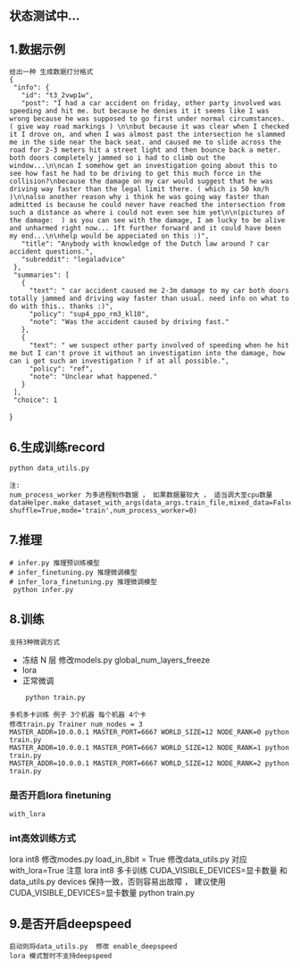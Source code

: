 ## 状态测试中...


## 1.数据示例
    给出一种 生成数据打分格式
    {
     "info": {
       "id": "t3_2vwp1w",
       "post": "I had a car accident on friday, other party involved was speeding and hit me. but because he denies it it seems like I was wrong because he was supposed to go first under normal circumstances. ( give way road markings ) \n\nbut because it was clear when I checked it I drove on, and when I was almost past the intersection he slammed me in the side near the back seat. and caused me to slide across the road for 2-3 meters hit a street light and then bounce back a meter. both doors completely jammed so i had to climb out the window...\n\ncan I somehow get an investigation going about this to see how fast he had to be driving to get this much force in the collision?\nbecause the damage on my car would suggest that he was driving way faster than the legal limit there. ( which is 50 km/h )\n\nalso another reason why i think he was going way faster than admitted is because he could never have reached the intersection from such a distance as where i could not even see him yet\n\n(pictures of the damage:  ) as you can see with the damage, I am lucky to be alive and unharmed right now... 1ft further forward and it could have been my end...\n\nhelp would be appeciated on this :)",
       "title": "Anybody with knowledge of the Dutch law around ? car accident questions.",
       "subreddit": "legaladvice"
     },
     "summaries": [
       {
         "text": " car accident caused me 2-3m damage to my car both doors totally jammed and driving way faster than usual. need info on what to do with this.. thanks :)",
         "policy": "sup4_ppo_rm3_kl10",
         "note": "Was the accident caused by driving fast."
       },
       {
         "text": " we suspect other party involved of speeding when he hit me but I can't prove it without an investigation into the damage, how can i get such an investigation ? if at all possible.",
         "policy": "ref",
         "note": "Unclear what happened."
       }
     ],
     "choice": 1
   }




## 6.生成训练record

    python data_utils.py
    
    注:
    num_process_worker 为多进程制作数据 ， 如果数据量较大 ， 适当调大至cpu数量
    dataHelper.make_dataset_with_args(data_args.train_file,mixed_data=False, shuffle=True,mode='train',num_process_worker=0)


## 7.推理
    # infer.py 推理预训练模型
    # infer_finetuning.py 推理微调模型
    # infer_lora_finetuning.py 推理微调模型
     python infer.py



## 8.训练
    支持3种微调方式 
- 冻结 N 层 修改models.py global_num_layers_freeze
- lora
- 正常微调
```text
    python train.py
```

```text
多机多卡训练 例子 3个机器 每个机器 4个卡
修改train.py Trainer num_nodes = 3
MASTER_ADDR=10.0.0.1 MASTER_PORT=6667 WORLD_SIZE=12 NODE_RANK=0 python train.py 
MASTER_ADDR=10.0.0.1 MASTER_PORT=6667 WORLD_SIZE=12 NODE_RANK=1 python train.py 
MASTER_ADDR=10.0.0.1 MASTER_PORT=6667 WORLD_SIZE=12 NODE_RANK=2 python train.py 
```


### 是否开启lora finetuning
    with_lora


### int高效训练方式
   lora int8     修改modes.py load_in_8bit = True 修改data_utils.py 对应with_lora=True 
   注意 lora int8 多卡训练  CUDA_VISIBLE_DEVICES=显卡数量 和 data_utils.py devices 保持一致，否则容易出故障 ， 建议使用 CUDA_VISIBLE_DEVICES=显卡数量 python train.py

## 9.是否开启deepspeed
    启动则将data_utils.py  修改 enable_deepspeed 
    lora 模式暂时不支持deepspeed
